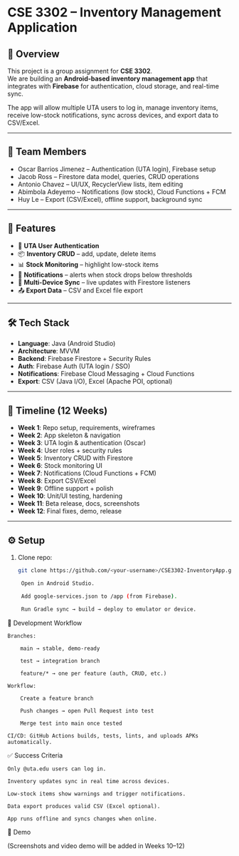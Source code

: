 # CSE 3302 – Inventory Management Application

## 📌 Overview
This project is a group assignment for **CSE 3302**.  
We are building an **Android-based inventory management app** that integrates with **Firebase** for authentication, cloud storage, and real-time sync.  

The app will allow multiple UTA users to log in, manage inventory items, receive low-stock notifications, sync across devices, and export data to CSV/Excel.

---

## 👥 Team Members
- Oscar Barrios Jimenez – Authentication (UTA login), Firebase setup  
- Jacob Ross – Firestore data model, queries, CRUD operations  
- Antonio Chavez – UI/UX, RecyclerView lists, item editing  
- Abimbola Adeyemo – Notifications (low stock), Cloud Functions + FCM  
- Huy Le – Export (CSV/Excel), offline support, background sync  

---

## 🚀 Features
- 🔐 **UTA User Authentication**  
- 📦 **Inventory CRUD** – add, update, delete items  
- 📊 **Stock Monitoring** – highlight low-stock items  
- 🔔 **Notifications** – alerts when stock drops below thresholds  
- 🔄 **Multi-Device Sync** – live updates with Firestore listeners  
- 📤 **Export Data** – CSV and Excel file export  

---

## 🛠️ Tech Stack
- **Language**: Java (Android Studio)  
- **Architecture**: MVVM  
- **Backend**: Firebase Firestore + Security Rules  
- **Auth**: Firebase Auth (UTA login / SSO)  
- **Notifications**: Firebase Cloud Messaging + Cloud Functions  
- **Export**: CSV (Java I/O), Excel (Apache POI, optional)  

---

## 📅 Timeline (12 Weeks)
- **Week 1**: Repo setup, requirements, wireframes  
- **Week 2**: App skeleton & navigation  
- **Week 3**: UTA login & authentication (Oscar)  
- **Week 4**: User roles + security rules  
- **Week 5**: Inventory CRUD with Firestore  
- **Week 6**: Stock monitoring UI  
- **Week 7**: Notifications (Cloud Functions + FCM)  
- **Week 8**: Export CSV/Excel  
- **Week 9**: Offline support + polish  
- **Week 10**: Unit/UI testing, hardening  
- **Week 11**: Beta release, docs, screenshots  
- **Week 12**: Final fixes, demo, release  

---

## ⚙️ Setup
1. Clone repo:
   ```bash
   git clone https://github.com/<your-username>/CSE3302-InventoryApp.git

    Open in Android Studio.

    Add google-services.json to /app (from Firebase).

    Run Gradle sync → build → deploy to emulator or device.

🔄 Development Workflow

    Branches:

        main → stable, demo-ready

        test → integration branch

        feature/* → one per feature (auth, CRUD, etc.)

    Workflow:

        Create a feature branch

        Push changes → open Pull Request into test

        Merge test into main once tested

    CI/CD: GitHub Actions builds, tests, lints, and uploads APKs automatically.

✅ Success Criteria

    Only @uta.edu users can log in.

    Inventory updates sync in real time across devices.

    Low-stock items show warnings and trigger notifications.

    Data export produces valid CSV (Excel optional).

    App runs offline and syncs changes when online.

📸 Demo

(Screenshots and video demo will be added in Weeks 10–12)
